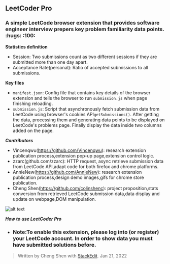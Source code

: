  <h2>LeetCoder Pro</h2>
 <h3>A simple LeetCode browser extension that provides software engineer interview prepers key problem familiarity data points. :hugs: :100:</h3>

**Statistics definition** 
 - Session: Two submissions count as two different sessions if they are submitted more than one day apart.
 - Acceptance Rate(personal): Ratio of accepted submissions to all submissions.
 
 **Key files**
 - ```manifest.json```: Config file that contains key details of the browser extension and tells the browser to run ```submission.js``` when page finishing reloading. 
  - ```submission.js```: Script that asynchronously fetch submission data from LeetCode using browser's cookies API```getSubmissions()```. After getting the data, processing them and generating data points to be displayed on LeetCode's problems page. Finally display the data inside two columns added on the page.

***Contributors***
- Vincenqwu(https://github.com/Vincenqwu): research extension publication process,extension pop-up page,extension control logic.
- zzarc(github.com/zzarc): HTTP request, async retrieve submission data from LeetCode API,adapt code for both firefox and chrome platforms.
- AnnieNew(https://github.com/AnnieNew): research extension publication process,design demo images,gifs for chrome store publication.
- Cheng Shen(https://github.com/colinshenc): project proposition,stats conversion from retrieved LeetCode submission data,data display and update on webpage,DOM manipulation. 

![alt text](https://github.com/colinshenc/Leetcode_familiarity_add_on/blob/main/extensions/images/logo6.png)

***How to use LeetCoder Pro***
- <h3>Note:To enable this extension, please log into (or register) your LeetCode account. In order to show data you must have submitted solutions before.</h3>
> Written by Cheng Shen with [StackEdit](https://stackedit.io/).
> Jan 21, 2022
